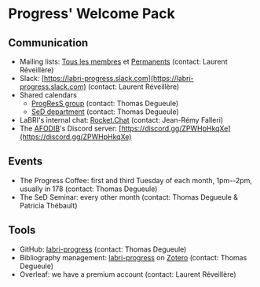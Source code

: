# Progress' Welcome Pack

## Communication
  - Mailing lists: [Tous les membres](mailto:labri.progress@diff.u-bordeaux.fr) et [Permanents](mailto:labri.progress-p@diff.u-bordeaux.fr) (contact: Laurent Réveillère)
  - Slack: [https://labri-progress.slack.com](https://labri-progress.slack.com) (contact: Laurent Réveillère)
  - Shared calendars
    - [ProgResS group](https://calendar.google.com/calendar/embed?src=aeo034t8qiasa56vkpfvjd73b8%40group.calendar.google.com&ctz=Europe%2FParis) (contact: Thomas Degueule)
    - [SeD department](https://www.labri.fr/events/199/ical) (contact: Thomas Degueule)
  - LaBRI's internal chat: [Rocket.Chat](https://rocket.labri.fr) (contact: Jean-Rémy Falleri)
  - The [AFODIB](https://afodib.labri.fr/)'s Discord server: [https://discord.gg/ZPWHpHkqXe](https://discord.gg/ZPWHpHkqXe)

## Events
  - The Progress Coffee: first and third Tuesday of each month, 1pm--2pm, usually in 178 (contact: Thomas Degueule)
  - The SeD Seminar: every other month (contact: Thomas Degueule & Patricia Thébault)

## Tools
  - GitHub: [labri-progress](https://github.com/labri-progress) (contact: Thomas Degueule)
  - Bibliography management: [labri-progress](https://www.zotero.org/groups/121453/labri-progress) on [Zotero](https://www.zotero.org/) (contact: Thomas Degueule)
  - Overleaf: we have a premium account (contact: Laurent Réveillère)
